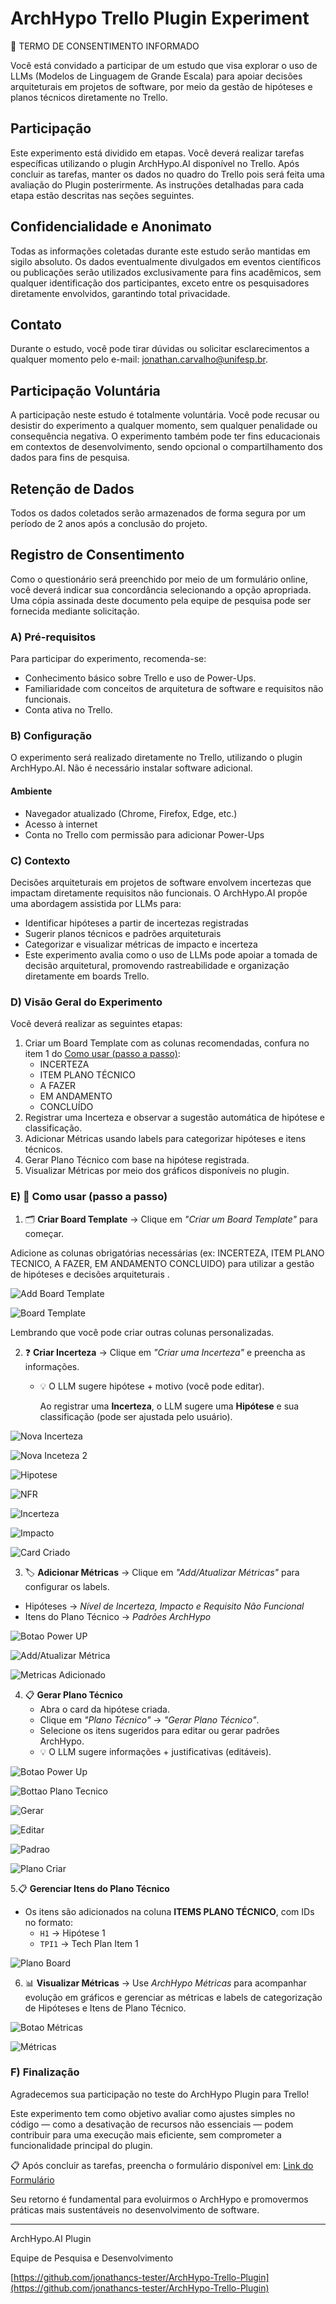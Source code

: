 # ArchHypo Trello Plugin Experiment
📝 TERMO DE CONSENTIMENTO INFORMADO

Você está convidado a participar de um estudo que visa explorar o uso de LLMs (Modelos de Linguagem de Grande Escala) para apoiar decisões arquiteturais em projetos de software, por meio da gestão de hipóteses e planos técnicos diretamente no Trello.

## Participação

Este experimento está dividido em etapas. Você deverá realizar tarefas específicas utilizando o plugin ArchHypo.AI disponível no Trello.
Após concluir as tarefas, manter os dados no quadro do Trello pois será feita uma avaliação do Plugin posterirmente.
As instruções detalhadas para cada etapa estão descritas nas seções seguintes.

## Confidencialidade e Anonimato
Todas as informações coletadas durante este estudo serão mantidas em sigilo absoluto. 
Os dados eventualmente divulgados em eventos científicos ou publicações serão utilizados exclusivamente para fins acadêmicos, sem qualquer identificação dos participantes, exceto entre os pesquisadores diretamente envolvidos, garantindo total privacidade.

## Contato
Durante o estudo, você pode tirar dúvidas ou solicitar esclarecimentos a qualquer momento pelo e-mail: [jonathan.carvalho@unifesp.br](jonathan.carvalho@unifesp.br).

## Participação Voluntária
A participação neste estudo é totalmente voluntária. Você pode recusar ou desistir do experimento a qualquer momento, sem qualquer penalidade ou consequência negativa.
O experimento também pode ter fins educacionais em contextos de desenvolvimento, sendo opcional o compartilhamento dos dados para fins de pesquisa.

## Retenção de Dados
Todos os dados coletados serão armazenados de forma segura por um período de 2 anos após a conclusão do projeto.

## Registro de Consentimento
Como o questionário será preenchido por meio de um formulário online, você deverá indicar sua concordância selecionando a opção apropriada. 
Uma cópia assinada deste documento pela equipe de pesquisa pode ser fornecida mediante solicitação.

### A) Pré-requisitos
Para participar do experimento, recomenda-se:

- Conhecimento básico sobre Trello e uso de Power-Ups.
- Familiaridade com conceitos de arquitetura de software e requisitos não funcionais.
- Conta ativa no Trello.

### B) Configuração
O experimento será realizado diretamente no Trello, utilizando o plugin ArchHypo.AI. 
Não é necessário instalar software adicional.

#### Ambiente
- Navegador atualizado (Chrome, Firefox, Edge, etc.)
- Acesso à internet
- Conta no Trello com permissão para adicionar Power-Ups

### C) Contexto
Decisões arquiteturais em projetos de software envolvem incertezas que impactam diretamente requisitos não funcionais. O ArchHypo.AI propõe uma abordagem assistida por LLMs para:

- Identificar hipóteses a partir de incertezas registradas
- Sugerir planos técnicos e padrões arquiteturais
- Categorizar e visualizar métricas de impacto e incerteza
- Este experimento avalia como o uso de LLMs pode apoiar a tomada de decisão arquitetural, promovendo rastreabilidade e organização diretamente em boards Trello.

### D) Visão Geral do Experimento
Você deverá realizar as seguintes etapas:

1) Criar um Board Template com as colunas recomendadas, confura no item 1 do [Como usar (passo a passo)](#e--como-usar-passo-a-passo):
   - INCERTEZA
   - ITEM PLANO TÉCNICO
   - A FAZER
   - EM ANDAMENTO
   - CONCLUÍDO
2) Registrar uma Incerteza e observar a sugestão automática de hipótese e classificação.
3) Adicionar Métricas usando labels para categorizar hipóteses e itens técnicos.
4) Gerar Plano Técnico com base na hipótese registrada.
5) Visualizar Métricas por meio dos gráficos disponíveis no plugin.

### E) 🚀 Como usar (passo a passo)

1. 🗂️ **Criar Board Template** → Clique em *"Criar um Board Template"* para começar.

Adicione as colunas obrigatórias necessárias (ex: INCERTEZA, ITEM PLANO TECNICO, A FAZER, EM ANDAMENTO CONCLUIDO) para utilizar a gestão de hipóteses e decisões arquiteturais .

![Add Board Template](img/image-1.png)

![Board Template](img/image.png)

Lembrando que você pode criar outras colunas personalizadas.

2. ❓ **Criar Incerteza** → Clique em *"Criar uma Incerteza"* e preencha as informações.  
   - 💡 O LLM sugere hipótese + motivo (você pode editar).
  
     Ao registrar uma **Incerteza**, o LLM sugere uma **Hipótese** e sua classificação (pode ser ajustada pelo usuário).

![Nova Incerteza](img/image-2.png)

![Nova Inceteza 2](img/image-3.png)

![Hipotese](img/image-4.png)

![NFR](img/image-5.png)

![Incerteza](img/image-6.png)

![Impacto](img/image-7.png)

![Card Criado](img/image-8.png)
  
3. 🏷️ **Adicionar Métricas** → Clique em *"Add/Atualizar Métricas"* para configurar os labels.
  - Hipóteses → *Nível de Incerteza, Impacto e Requisito Não Funcional*  
  - Itens do Plano Técnico → *Padrões ArchHypo*  

![Botao Power UP](img/image-9.png)

![Add/Atualizar Métrica](img/image-10.png)

![Metricas Adicionado](img/image-11.png)

4. 📋 **Gerar Plano Técnico**  
   - Abra o card da hipótese criada.  
   - Clique em *"Plano Técnico"* → *"Gerar Plano Técnico"*.  
   - Selecione os itens sugeridos para editar ou gerar padrões ArchHypo.  
   - 💡 O LLM sugere informações + justificativas (editáveis).

![Botao Power Up](img/image-9.png)

![Bottao Plano Tecnico](img/image-12.png)

![Gerar](img/image-13.png)

![Editar](img/image-14.png)

![Padrao](img/image-15.png)

![Plano Criar](img/image-16.png)


5.📋 **Gerenciar Itens do Plano Técnico**  
   - Os itens são adicionados na coluna **ITEMS PLANO TÉCNICO**, com IDs no formato:  
     - `H1` → Hipótese 1  
     - `TPI1` → Tech Plan Item 1

   ![Plano Board](img/image-17.png)
   
6. 📊 **Visualizar Métricas** → Use *ArchHypo Métricas* para acompanhar evolução em gráficos e gerenciar as métricas e labels de categorização de Hipóteses e Itens de Plano Técnico.

![Botao Métricas](img/image-18.png)

![Métricas](img/image-19.png)

### F) Finalização

Agradecemos sua participação no teste do ArchHypo Plugin para Trello!

Este experimento tem como objetivo avaliar como ajustes simples no código — como a desativação de recursos não essenciais — podem contribuir para uma execução mais eficiente, sem comprometer a funcionalidade principal do plugin.

📋 Após concluir as tarefas, preencha o formulário disponível em: [Link do Formulário](https://forms.gle/SzHdND58MWyCouZr8)

Seu retorno é fundamental para evoluirmos o ArchHypo e promovermos práticas mais sustentáveis no desenvolvimento de software.

--------------------------------------------------------------------------------------------------------------------

ArchHypo.AI Plugin

Equipe de Pesquisa e Desenvolvimento

[https://github.com/jonathancs-tester/ArchHypo-Trello-Plugin](https://github.com/jonathancs-tester/ArchHypo-Trello-Plugin)


